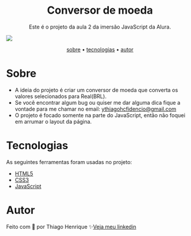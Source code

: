 
<h1 align="center">Conversor de moeda</h1>

<p align="center">Este é o projeto da aula 2 da imersão JavaScript da Alura.</p>

<img src="https://user-images.githubusercontent.com/92443688/157267618-d3782cb6-62a7-49c8-b7e9-6c28b6d3347b.jpg">

<p align="center">
    <a href="#sobre">sobre</a> •
    <a href="#tecnologias">tecnologias</a> •
    <a href="#autor">autor</a> 
</p>

<!-- <h4 align="center">🚧  This project is under construction . . .  🚧 </h4> 
<p align="center">You can check the project<a href="https://ythiago03.github.io/grab-login-page/"> clicking here</a></p>-->

# Sobre

- A ideia do projeto é criar um conversor de moeda que converta os valores selecionados para Real(BRL).
- Se você encontrar algum bug ou quiser me dar alguma dica fique a vontade para me chamar no email: ythiagohcfidencio@gmail.com
- O projeto é focado somente na parte do JavaScript, então não foquei em arrumar o layout da página.
 
# Tecnologias

As seguintes ferramentas foram usadas no projeto:

- <a href="https://developer.mozilla.org/pt-BR/docs/Web/HTML">HTML5</a>
- <a href="https://developer.mozilla.org/pt-BR/docs/Web/CSS">CSS3</a>
- <a href="https://developer.mozilla.org/pt-BR/docs/Web/JavaScript">JavaScript</a>

# Autor

Feito com 💜 por Thiago Henrique ✨<a href="https://www.linkedin.com/in/thiago-fid%C3%AAncio-a24578224/">Veja meu linkedin</a>
